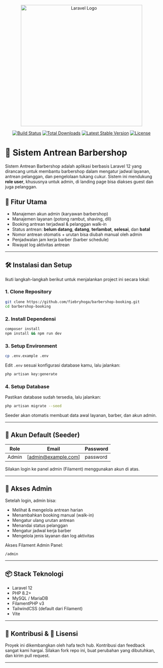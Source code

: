 <p align="center"><a href="https://laravel.com" target="_blank"><img src="https://raw.githubusercontent.com/laravel/art/master/logo-lockup/5%20SVG/2%20CMYK/1%20Full%20Color/laravel-logolockup-cmyk-red.svg" width="400" alt="Laravel Logo"></a></p>

<p align="center">
<a href="https://github.com/laravel/framework/actions"><img src="https://github.com/laravel/framework/workflows/tests/badge.svg" alt="Build Status"></a>
<a href="https://packagist.org/packages/laravel/framework"><img src="https://img.shields.io/packagist/dt/laravel/framework" alt="Total Downloads"></a>
<a href="https://packagist.org/packages/laravel/framework"><img src="https://img.shields.io/packagist/v/laravel/framework" alt="Latest Stable Version"></a>
<a href="https://packagist.org/packages/laravel/framework"><img src="https://img.shields.io/packagist/l/laravel/framework" alt="License"></a>
</p>

# 💈 Sistem Antrean Barbershop

Sistem Antrean Barbershop adalah aplikasi berbasis Laravel 12 yang dirancang untuk membantu barbershop dalam mengatur jadwal layanan, antrean pelanggan, dan pengelolaan tukang cukur. Sistem ini mendukung **role user**, khususnya untuk admin, di landing page bisa diakses guest dan juga pelanggan.

## 🎯 Fitur Utama

- Manajemen akun admin (karyawan barbershop)
- Manajemen layanan (potong rambut, shaving, dll)
- Booking antrean terjadwal & pelanggan walk-in
- Status antrean: **belum datang**, **datang**, **terlambat**, **selesai**, dan **batal**
- Nomor antrean otomatis + urutan bisa diubah manual oleh admin
- Penjadwalan jam kerja barber (barber schedule)
- Riwayat log aktivitas antrean

---

## 🛠️ Instalasi dan Setup

Ikuti langkah-langkah berikut untuk menjalankan project ini secara lokal:

### 1. Clone Repository

```bash
git clone https://github.com/fiebryhoga/barbershop-booking.git
cd barbershop-booking
````

### 2. Install Dependensi

```bash
composer install
npm install && npm run dev
```

### 3. Setup Environment

```bash
cp .env.example .env
```

Edit `.env` sesuai konfigurasi database kamu, lalu jalankan:

```bash
php artisan key:generate
```

### 4. Setup Database

Pastikan database sudah tersedia, lalu jalankan:

```bash
php artisan migrate --seed
```

Seeder akan otomatis membuat data awal layanan, barber, dan akun admin.

---

## 👤 Akun Default (Seeder)

| Role  | Email                  | Password |
| ----- | ---------------------- | -------- |
| Admin | [admin@example.com]    | password |


Silakan login ke panel admin (Filament) menggunakan akun di atas.

---

## 🔐 Akses Admin

Setelah login, admin bisa:

* Melihat & mengelola antrean harian
* Menambahkan booking manual (walk-in)
* Mengatur ulang urutan antrean
* Menandai status pelanggan
* Mengatur jadwal kerja barber
* Mengelola jenis layanan dan log aktivitas

Akses Filament Admin Panel:

```
/admin
```

---

## 📦 Stack Teknologi

* Laravel 12
* PHP 8.2+
* MySQL / MariaDB
* FilamentPHP v3
* TailwindCSS (default dari Filament)
* Vite

---

## 🤝 Kontribusi & 📄 Lisensi

Proyek ini dikembangkan oleh hafa tech hub. Kontribusi dan feedback sangat kami hargai. Silakan fork repo ini, buat perubahan yang dibutuhkan, dan kirim pull request.

---

```
```
